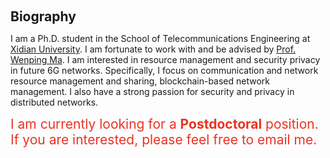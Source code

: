 <h1 id="biography"></h1>

<h2 style="margin: 60px 0px 10px;">Biography</h2>

I am a Ph.D. student in the School of Telecommunications Engineering at [Xidian University](https://www.xidian.edu.cn/). I am fortunate to work with and be advised by [Prof. Wenping Ma](https://web.xidian.edu.cn/mawenping/). I am interested in resource management and security privacy in future 6G networks. Specifically, I focus on communication and network resource management and sharing, blockchain-based network management. I also have a strong passion for security and privacy in distributed networks.

<span style="color: #ea3323; font-size: 1.5em;">
  I am currently looking for a <strong style="color: inherit;">Postdoctoral</strong> position. If you are interested, please feel free to email me.
</span>